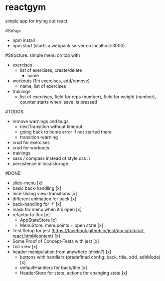 reactgym
========

simple app for trying out react

#Setup:
* npm install
* npm start (starts a webpack server on localhost:3000)

#Structure:
simple menu on top with
* exercises
    * list of exercises, create/delete
        * name
* workouts (1:n exercises, add/remove)
    * name, list of exercises
* trainings
    * list of exercises, field for reps (number), field for weight (number), counter starts when 'save' is pressed

#TODOS:
* remove warnings and bugs
    * nextTransition without timeout
    * going back to home error if not started there
    * transition-warning
* crud for exercises
* crud for workouts
* trainings
* sass / compass instead of style.css :)
* persistence in localstorage

#DONE:
* slide-menu [x]
* basic back-handling [x]
* nice sliding view-transitions [x]
* different animation for back [x]
* back-handling for '/' [x]
* mask for menu when it's open [x]
* refactor to flux [x]
    * AppStateStore [x]
    * MenuStore, menupoints + open state [x]
* Test Setup for jest (https://facebook.github.io/jest/docs/tutorial-react.html#content) [x]
* Some Proof of Concept-Tests with jest [x]
* List view [x]
* header manipulation from anywhere (mixin?) [x]
    * buttons with handlers (predefined config: back, title, add, editMode) [x]
    * defaultHandlers for back/title [x]
    * HeaderStore for state, actions for changing state [x]

